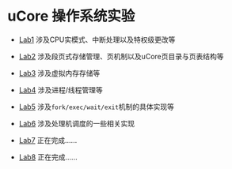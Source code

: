 # uCore 操作系统实验

- [Lab1](doc/uCore-1.md) 涉及CPU实模式、中断处理以及特权级更改等
- [Lab2](doc/uCore-2.md)  涉及段页式存储管理、页机制以及uCore页目录与页表结构等
- [Lab3](doc/uCore-3.md)  涉及虚拟内存存储等
- [Lab4](doc/uCore-4.md)  涉及进程/线程管理等
- [Lab5](doc/uCore-5.md)  涉及`fork/exec/wait/exit`机制的具体实现等
- [Lab6](doc/uCore-6.md)  涉及处理机调度的一些相关实现
- [Lab7](doc/uCore-7.md)  正在完成......

- [Lab8](doc/uCore-8.md)  正在完成......